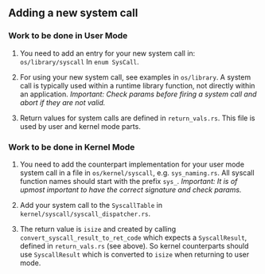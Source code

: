 ## Adding a new system call

### Work to be done in User Mode

1. You need to add an entry for your new system call in: `os/library/syscall`
In `enum SysCall`.

2. For using your new system call, see examples in `os/library`. A system call is typically used within a runtime library function, not directly within an application. *Important: Check params before firing a system call and abort if they are not valid.*

3. Return values for system calls are defined in `return_vals.rs`. This file is used by user and kernel mode parts.


### Work to be done in Kernel Mode

1. You need to add the counterpart implementation for your user mode system call in a file in `os/kernel/syscall`, e.g. `sys_naming.rs`. All syscall function names should start with the prefix `sys_`. *Important: It is of upmost important to have the correct signature and check params.* 

2. Add your system call to the `SyscallTable` in `kernel/syscall/syscall_dispatcher.rs`.

3. The return value is `isize` and created by calling `convert_syscall_result_to_ret_code` which expects a `SyscallResult`, defined in `return_vals.rs` (see above). So kernel counterparts should use `SyscallResult` which is converted to `isize` when returning to user mode.

